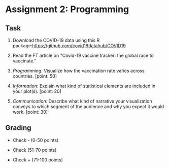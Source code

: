 # Assignment 2: Programming

## Task 

1. Download the COVID-19 data using this R package:https://github.com/covid19datahub/COVID19 

2. Read the FT article on "Covid-19 vaccine tracker: the global race to vaccinate."

3. *Programming*: Visualize how the vaccination rate varies across countries. [point: 50]

4. *Information*: Explain what kind of statistical elements are included in your plot(s). [point: 20]

5. *Communication*: Describe what kind of narrative your visualization conveys to which segment of the audience and why you expect it would work. [point: 30]

## Grading 

* Check - (0-50 points) 

* Check (51-70 points) 

* Check + (71-100 points)
